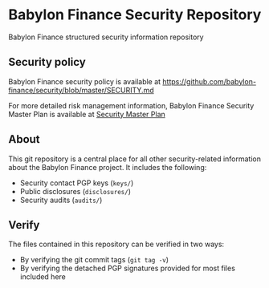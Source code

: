 # Babylon Finance Security Repository
Babylon Finance structured security information repository

## Security policy
Babylon Finance security policy is available at https://github.com/babylon-finance/security/blob/master/SECURITY.md

For more detailed risk management information, Babylon Finance Security Master Plan is available at [Security Master Plan](https://docs.babylon.finance/security/security)

## About
This git repository is a central place for all other security-related information about the Babylon Finance project. It includes the following:

* Security contact PGP keys (`keys/`)
* Public disclosures (`disclosures/`)
* Security audits (`audits/`)


## Verify
The files contained in this repository can be verified in two ways:

* By verifying the git commit tags (`git tag -v`)
* By verifying the detached PGP signatures provided for most files included here
